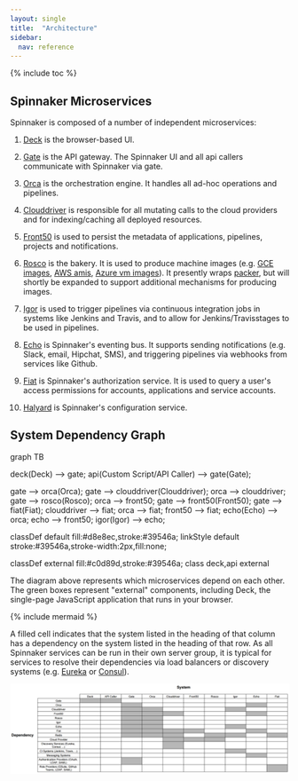 ```yaml
---
layout: single
title:  "Architecture"
sidebar:
  nav: reference
---
```


{% include toc %}

## Spinnaker Microservices

Spinnaker is composed of a number of independent microservices:

1. [Deck](https://github.com/spinnaker/deck) is the browser-based UI.

1. [Gate](https://github.com/spinnaker/gate) is the API gateway. The Spinnaker UI and all api callers communicate with Spinnaker via gate. 

1. [Orca](https://github.com/spinnaker/orca) is the orchestration engine. It handles all ad-hoc operations and pipelines.

1. [Clouddriver](https://github.com/spinnaker/clouddriver) is responsible for all mutating calls to the cloud providers and for indexing/caching all deployed
resources.

1. [Front50](https://github.com/spinnaker/front50) is used to persist the metadata of applications, pipelines, projects and notifications.

1. [Rosco](https://github.com/spinnaker/rosco) is the bakery. It is used to produce machine images
(e.g. [GCE images](https://cloud.google.com/compute/docs/images), [AWS amis](http://docs.aws.amazon.com/AWSEC2/latest/UserGuide/AMIs.html),
[Azure vm images](https://docs.microsoft.com/en-us/azure/virtual-machines/linux/classic/about-images)). It presently wraps [packer](https://www.packer.io/),
but will shortly be expanded to support additional mechanisms for producing images.

1. [Igor](https://github.com/spinnaker/igor) is used to trigger pipelines via continuous integration jobs in systems like Jenkins and Travis, and to allow for
Jenkins/Travisstages to be used in pipelines.

1. [Echo](https://github.com/spinnaker/echo) is Spinnaker's eventing bus. It supports sending notifications (e.g. Slack, email, Hipchat, SMS), and triggering
pipelines via webhooks from services like Github.

1. [Fiat](https://github.com/spinnaker/fiat) is Spinnaker's authorization service. It is used to query a user's access permissions for accounts, applications
and service accounts.

1. [Halyard](https://github.com/spinnaker/halyard) is Spinnaker's configuration service.

## System Dependency Graph

<div class="mermaid">
graph TB

deck(Deck) --> gate;
api(Custom Script/API Caller) --> gate(Gate);

gate --> orca(Orca);
gate --> clouddriver(Clouddriver);
orca --> clouddriver;
gate --> rosco(Rosco);
orca --> front50;
gate --> front50(Front50);
gate --> fiat(Fiat);
clouddriver --> fiat;
orca --> fiat;
front50 --> fiat;
echo(Echo) --> orca;
echo --> front50;
igor(Igor) --> echo;

classDef default fill:#d8e8ec,stroke:#39546a;
linkStyle default stroke:#39546a,stroke-width:2px,fill:none;

classDef external fill:#c0d89d,stroke:#39546a;
class deck,api external
</div>

The diagram above represents which microservices depend on each other. The green boxes represent 
"external" components, including Deck, the single-page JavaScript application that runs in your 
browser.

{% include mermaid %}

A filled cell indicates that the system listed in the heading of that column has a dependency on the system listed in the heading of that row. As all Spinnaker
services can be run in their own server group, it is typical for services to resolve their dependencies via load balancers or discovery systems (e.g.
[Eureka](https://github.com/Netflix/eureka) or [Consul](https://www.consul.io/)).

![](graph.png)
